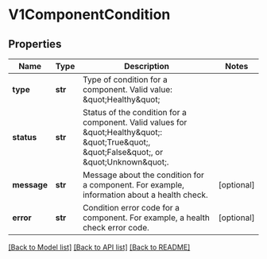 # V1ComponentCondition

## Properties
Name | Type | Description | Notes
------------ | ------------- | ------------- | -------------
**type** | **str** | Type of condition for a component. Valid value: \&quot;Healthy\&quot; | 
**status** | **str** | Status of the condition for a component. Valid values for \&quot;Healthy\&quot;: \&quot;True\&quot;, \&quot;False\&quot;, or \&quot;Unknown\&quot;. | 
**message** | **str** | Message about the condition for a component. For example, information about a health check. | [optional] 
**error** | **str** | Condition error code for a component. For example, a health check error code. | [optional] 

[[Back to Model list]](../README.md#documentation-for-models) [[Back to API list]](../README.md#documentation-for-api-endpoints) [[Back to README]](../README.md)


